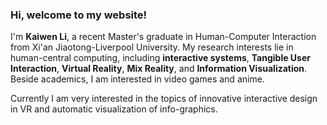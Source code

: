 ### Hi, welcome to my website!

I'm **Kaiwen Li**, a recent Master's graduate in Human-Computer Interaction from Xi'an Jiaotong-Liverpool University. My research interests lie in human-central computing, including **interactive systems**, **Tangible User Interaction**, **Virtual Reality**, **Mix Reality**, and **Information Visualization**. Beside academics, I am interested in video games and anime.

Currently I am very interested in the topics of innovative interactive design in VR and automatic visualization of info-graphics.